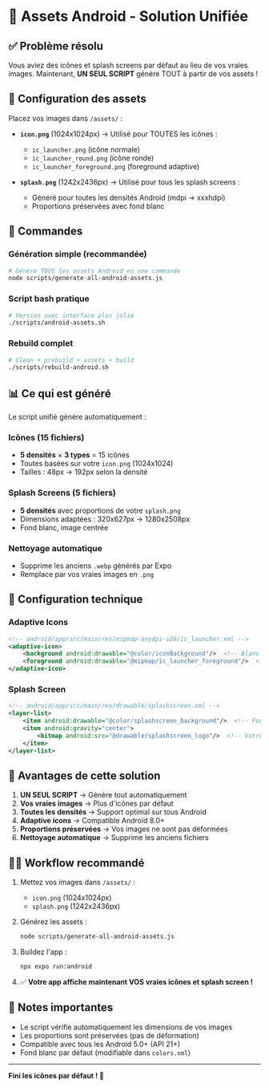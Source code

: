 # 🎯 Assets Android - Solution Unifiée

## ✅ Problème résolu

Vous aviez des icônes et splash screens par défaut au lieu de vos vraies images. Maintenant, **UN SEUL SCRIPT** génère TOUT à partir de vos assets !

## 📸 Configuration des assets

Placez vos images dans `/assets/` :

- **`icon.png`** (1024x1024px) → Utilisé pour TOUTES les icônes :
  - `ic_launcher.png` (icône normale)
  - `ic_launcher_round.png` (icône ronde)
  - `ic_launcher_foreground.png` (foreground adaptive)

- **`splash.png`** (1242x2436px) → Utilisé pour tous les splash screens :
  - Généré pour toutes les densités Android (mdpi → xxxhdpi)
  - Proportions préservées avec fond blanc

## 🚀 Commandes

### Génération simple (recommandée)
```bash
# Génère TOUS les assets Android en une commande
node scripts/generate-all-android-assets.js
```

### Script bash pratique
```bash
# Version avec interface plus jolie
./scripts/android-assets.sh
```

### Rebuild complet
```bash
# Clean + prebuild + assets + build
./scripts/rebuild-android.sh
```

## 📊 Ce qui est généré

Le script unifié génère automatiquement :

### Icônes (15 fichiers)
- **5 densités** × **3 types** = 15 icônes
- Toutes basées sur votre `icon.png` (1024x1024)
- Tailles : 48px → 192px selon la densité

### Splash Screens (5 fichiers)
- **5 densités** avec proportions de votre `splash.png`
- Dimensions adaptées : 320x627px → 1280x2508px
- Fond blanc, image centrée

### Nettoyage automatique
- Supprime les anciens `.webp` générés par Expo
- Remplace par vos vraies images en `.png`

## 🔧 Configuration technique

### Adaptive Icons
```xml
<!-- android/app/src/main/res/mipmap-anydpi-v26/ic_launcher.xml -->
<adaptive-icon>
    <background android:drawable="@color/iconBackground"/>  <!-- Blanc -->
    <foreground android:drawable="@mipmap/ic_launcher_foreground"/>  <!-- Votre icon.png -->
</adaptive-icon>
```

### Splash Screen
```xml
<!-- android/app/src/main/res/drawable/splashscreen.xml -->
<layer-list>
    <item android:drawable="@color/splashscreen_background"/>  <!-- Fond blanc -->
    <item android:gravity="center">
        <bitmap android:src="@drawable/splashscreen_logo"/>  <!-- Votre splash.png -->
    </item>
</layer-list>
```

## 🎯 Avantages de cette solution

1. **UN SEUL SCRIPT** → Génère tout automatiquement
2. **Vos vraies images** → Plus d'icônes par défaut
3. **Toutes les densités** → Support optimal sur tous Android
4. **Adaptive icons** → Compatible Android 8.0+
5. **Proportions préservées** → Vos images ne sont pas déformées
6. **Nettoyage automatique** → Supprime les anciens fichiers

## 🏃‍♂️ Workflow recommandé

1. Mettez vos images dans `/assets/` :
   - `icon.png` (1024x1024px)
   - `splash.png` (1242x2436px)

2. Générez les assets :
   ```bash
   node scripts/generate-all-android-assets.js
   ```

3. Buildez l'app :
   ```bash
   npx expo run:android
   ```

4. ✅ **Votre app affiche maintenant VOS vraies icônes et splash screen !**

## 📝 Notes importantes

- Le script vérifie automatiquement les dimensions de vos images
- Les proportions sont préservées (pas de déformation)
- Compatible avec tous les Android 5.0+ (API 21+)
- Fond blanc par défaut (modifiable dans `colors.xml`)

---

**Fini les icônes par défaut ! 🎉**